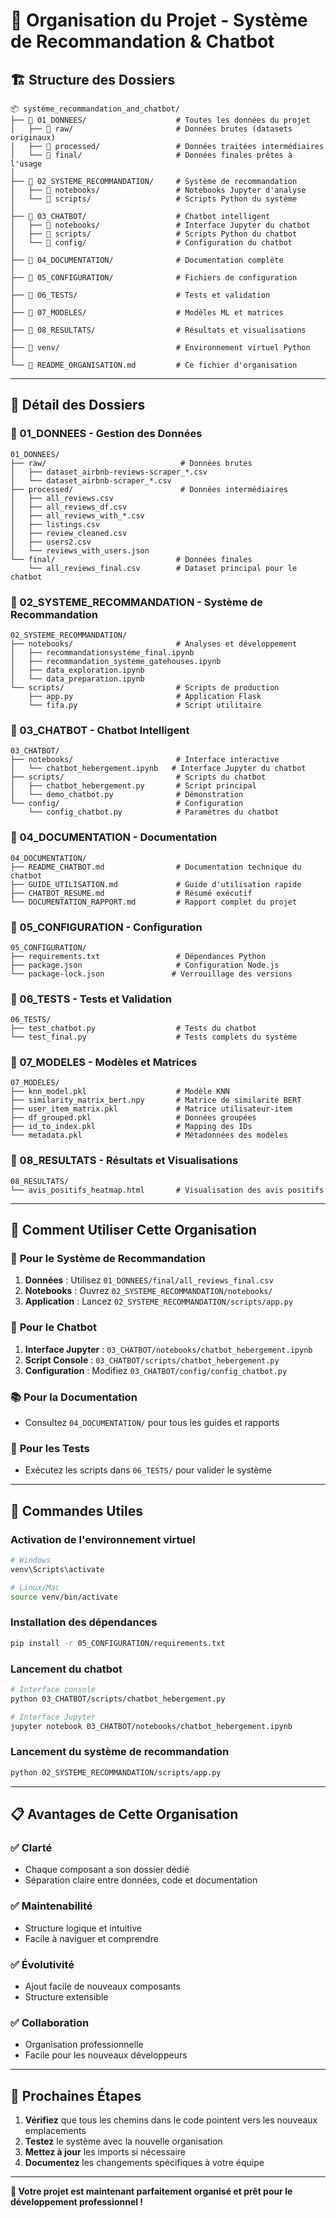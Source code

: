 # 📁 Organisation du Projet - Système de Recommandation & Chatbot

## 🏗️ Structure des Dossiers

```
📦 systéme_recommandation_and_chatbot/
├── 📁 01_DONNEES/                    # Toutes les données du projet
│   ├── 📁 raw/                       # Données brutes (datasets originaux)
│   ├── 📁 processed/                 # Données traitées intermédiaires
│   └── 📁 final/                     # Données finales prêtes à l'usage
│
├── 📁 02_SYSTEME_RECOMMANDATION/     # Système de recommandation
│   ├── 📁 notebooks/                 # Notebooks Jupyter d'analyse
│   └── 📁 scripts/                   # Scripts Python du système
│
├── 📁 03_CHATBOT/                    # Chatbot intelligent
│   ├── 📁 notebooks/                 # Interface Jupyter du chatbot
│   ├── 📁 scripts/                   # Scripts Python du chatbot
│   └── 📁 config/                    # Configuration du chatbot
│
├── 📁 04_DOCUMENTATION/              # Documentation complète
│
├── 📁 05_CONFIGURATION/              # Fichiers de configuration
│
├── 📁 06_TESTS/                      # Tests et validation
│
├── 📁 07_MODELES/                    # Modèles ML et matrices
│
├── 📁 08_RESULTATS/                  # Résultats et visualisations
│
├── 📁 venv/                          # Environnement virtuel Python
│
└── 📄 README_ORGANISATION.md         # Ce fichier d'organisation
```

---

## 📂 Détail des Dossiers

### 📁 01_DONNEES - Gestion des Données
```
01_DONNEES/
├── raw/                              # Données brutes
│   ├── dataset_airbnb-reviews-scraper_*.csv
│   └── dataset_airbnb-scraper_*.csv
├── processed/                        # Données intermédiaires
│   ├── all_reviews.csv
│   ├── all_reviews_df.csv
│   ├── all_reviews_with_*.csv
│   ├── listings.csv
│   ├── review_cleaned.csv
│   ├── users2.csv
│   └── reviews_with_users.json
└── final/                           # Données finales
    └── all_reviews_final.csv        # Dataset principal pour le chatbot
```

### 📁 02_SYSTEME_RECOMMANDATION - Système de Recommandation
```
02_SYSTEME_RECOMMANDATION/
├── notebooks/                       # Analyses et développement
│   ├── recommandationsystéme_final.ipynb
│   ├── recommandation_systeme_gatehouses.ipynb
│   ├── data_exploration.ipynb
│   └── data_preparation.ipynb
└── scripts/                         # Scripts de production
    ├── app.py                       # Application Flask
    └── fifa.py                      # Script utilitaire
```

### 📁 03_CHATBOT - Chatbot Intelligent
```
03_CHATBOT/
├── notebooks/                       # Interface interactive
│   └── chatbot_hebergement.ipynb   # Interface Jupyter du chatbot
├── scripts/                         # Scripts du chatbot
│   ├── chatbot_hebergement.py       # Script principal
│   └── demo_chatbot.py              # Démonstration
└── config/                          # Configuration
    └── config_chatbot.py            # Paramètres du chatbot
```

### 📁 04_DOCUMENTATION - Documentation
```
04_DOCUMENTATION/
├── README_CHATBOT.md                # Documentation technique du chatbot
├── GUIDE_UTILISATION.md             # Guide d'utilisation rapide
├── CHATBOT_RESUME.md                # Résumé exécutif
└── DOCUMENTATION_RAPPORT.md         # Rapport complet du projet
```

### 📁 05_CONFIGURATION - Configuration
```
05_CONFIGURATION/
├── requirements.txt                 # Dépendances Python
├── package.json                     # Configuration Node.js
└── package-lock.json               # Verrouillage des versions
```

### 📁 06_TESTS - Tests et Validation
```
06_TESTS/
├── test_chatbot.py                  # Tests du chatbot
└── test_final.py                    # Tests complets du système
```

### 📁 07_MODELES - Modèles et Matrices
```
07_MODELES/
├── knn_model.pkl                    # Modèle KNN
├── similarity_matrix_bert.npy       # Matrice de similarité BERT
├── user_item_matrix.pkl             # Matrice utilisateur-item
├── df_grouped.pkl                   # Données groupées
├── id_to_index.pkl                  # Mapping des IDs
└── metadata.pkl                     # Métadonnées des modèles
```

### 📁 08_RESULTATS - Résultats et Visualisations
```
08_RESULTATS/
└── avis_positifs_heatmap.html       # Visualisation des avis positifs
```

---

## 🚀 Comment Utiliser Cette Organisation

### 🎯 **Pour le Système de Recommandation**
1. **Données** : Utilisez `01_DONNEES/final/all_reviews_final.csv`
2. **Notebooks** : Ouvrez `02_SYSTEME_RECOMMANDATION/notebooks/`
3. **Application** : Lancez `02_SYSTEME_RECOMMANDATION/scripts/app.py`

### 🤖 **Pour le Chatbot**
1. **Interface Jupyter** : `03_CHATBOT/notebooks/chatbot_hebergement.ipynb`
2. **Script Console** : `03_CHATBOT/scripts/chatbot_hebergement.py`
3. **Configuration** : Modifiez `03_CHATBOT/config/config_chatbot.py`

### 📚 **Pour la Documentation**
- Consultez `04_DOCUMENTATION/` pour tous les guides et rapports

### 🧪 **Pour les Tests**
- Exécutez les scripts dans `06_TESTS/` pour valider le système

---

## 🔧 Commandes Utiles

### **Activation de l'environnement virtuel**
```bash
# Windows
venv\Scripts\activate

# Linux/Mac
source venv/bin/activate
```

### **Installation des dépendances**
```bash
pip install -r 05_CONFIGURATION/requirements.txt
```

### **Lancement du chatbot**
```bash
# Interface console
python 03_CHATBOT/scripts/chatbot_hebergement.py

# Interface Jupyter
jupyter notebook 03_CHATBOT/notebooks/chatbot_hebergement.ipynb
```

### **Lancement du système de recommandation**
```bash
python 02_SYSTEME_RECOMMANDATION/scripts/app.py
```

---

## 📋 Avantages de Cette Organisation

### ✅ **Clarté**
- Chaque composant a son dossier dédié
- Séparation claire entre données, code et documentation

### ✅ **Maintenabilité**
- Structure logique et intuitive
- Facile à naviguer et comprendre

### ✅ **Évolutivité**
- Ajout facile de nouveaux composants
- Structure extensible

### ✅ **Collaboration**
- Organisation professionnelle
- Facile pour les nouveaux développeurs

---

## 🎯 Prochaines Étapes

1. **Vérifiez** que tous les chemins dans le code pointent vers les nouveaux emplacements
2. **Testez** le système avec la nouvelle organisation
3. **Mettez à jour** les imports si nécessaire
4. **Documentez** les changements spécifiques à votre équipe

---

**📁 Votre projet est maintenant parfaitement organisé et prêt pour le développement professionnel !**